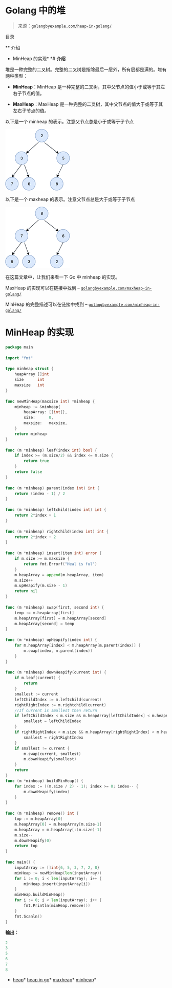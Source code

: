 <!--yml

类别：未分类

日期：2024-10-13 06:05:48

-->

# Golang 中的堆

> 来源：[`golangbyexample.com/heap-in-golang/`](https://golangbyexample.com/heap-in-golang/)

目录

**   介绍

+   MinHeap 的实现*  *# **介绍**

堆是一种完整的二叉树。完整的二叉树是指除最后一层外，所有层都是满的。堆有两种类型：

+   **MinHeap**：MinHeap 是一种完整的二叉树，其中父节点的值小于或等于其左右子节点的值。

+   **MaxHeap**：MaxHeap 是一种完整的二叉树，其中父节点的值大于或等于其左右子节点的值。

以下是一个 minheap 的表示。注意父节点总是小于或等于子节点

![](img/693dba4ca31661ce2f15e7001b645441.png)

以下是一个 maxheap 的表示。注意父节点总是大于或等于子节点

![](img/32fb0e4c70c6a9b75511ddafc2106833.png)

在这篇文章中，让我们来看一下 Go 中 minheap 的实现。

MaxHeap 的实现可以在链接中找到 – [`golangbyexample.com/maxheap-in-golang/`](https://golangbyexample.com/maxheap-in-golang/)

MinHeap 的完整描述可以在链接中找到 – [`golangbyexample.com/minheap-in-golang/`](https://golangbyexample.com/minheap-in-golang/)

# **MinHeap 的实现**

```go
package main

import "fmt"

type minheap struct {
    heapArray []int
    size      int
    maxsize   int
}

func newMinHeap(maxsize int) *minheap {
    minheap := &minheap{
        heapArray: []int{},
        size:      0,
        maxsize:   maxsize,
    }
    return minheap
}

func (m *minheap) leaf(index int) bool {
    if index >= (m.size/2) && index <= m.size {
        return true
    }
    return false
}

func (m *minheap) parent(index int) int {
    return (index - 1) / 2
}

func (m *minheap) leftchild(index int) int {
    return 2*index + 1
}

func (m *minheap) rightchild(index int) int {
    return 2*index + 2
}

func (m *minheap) insert(item int) error {
    if m.size >= m.maxsize {
        return fmt.Errorf("Heal is ful")
    }
    m.heapArray = append(m.heapArray, item)
    m.size++
    m.upHeapify(m.size - 1)
    return nil
}

func (m *minheap) swap(first, second int) {
    temp := m.heapArray[first]
    m.heapArray[first] = m.heapArray[second]
    m.heapArray[second] = temp
}

func (m *minheap) upHeapify(index int) {
    for m.heapArray[index] < m.heapArray[m.parent(index)] {
        m.swap(index, m.parent(index))
    }
}

func (m *minheap) downHeapify(current int) {
    if m.leaf(current) {
        return
    }
    smallest := current
    leftChildIndex := m.leftchild(current)
    rightRightIndex := m.rightchild(current)
    //If current is smallest then return
    if leftChildIndex < m.size && m.heapArray[leftChildIndex] < m.heapArray[smallest] {
        smallest = leftChildIndex
    }
    if rightRightIndex < m.size && m.heapArray[rightRightIndex] < m.heapArray[smallest] {
        smallest = rightRightIndex
    }
    if smallest != current {
        m.swap(current, smallest)
        m.downHeapify(smallest)
    }
    return
}
func (m *minheap) buildMinHeap() {
    for index := ((m.size / 2) - 1); index >= 0; index-- {
        m.downHeapify(index)
    }
}

func (m *minheap) remove() int {
    top := m.heapArray[0]
    m.heapArray[0] = m.heapArray[m.size-1]
    m.heapArray = m.heapArray[:(m.size)-1]
    m.size--
    m.downHeapify(0)
    return top
}

func main() {
    inputArray := []int{6, 5, 3, 7, 2, 8}
    minHeap := newMinHeap(len(inputArray))
    for i := 0; i < len(inputArray); i++ {
        minHeap.insert(inputArray[i])
    }
    minHeap.buildMinHeap()
    for i := 0; i < len(inputArray); i++ {
        fmt.Println(minHeap.remove())
    }
    fmt.Scanln()
}
```

**输出：**

```go
2
3
5
6
7
8
```

+   [heap](https://golangbyexample.com/tag/heap/)*   [heap in go](https://golangbyexample.com/tag/heap-in-go/)*   [maxheap](https://golangbyexample.com/tag/maxheap/)*   [minheap](https://golangbyexample.com/tag/minheap/)*
